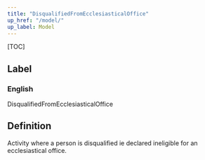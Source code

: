 ```yaml
---
title: "DisqualifiedFromEcclesiasticalOffice"
up_href: "/model/"
up_label: Model
---
```


[TOC]

## Label

### English
DisqualifiedFromEcclesiasticalOffice


## Definition
Activity where a person is disqualified ie declared ineligible for an ecclesiastical office. 


    
